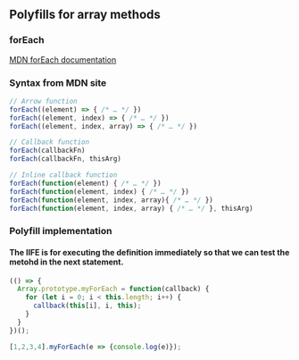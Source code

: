 
## Polyfills for array methods

### forEach
[MDN forEach documentation](https://developer.mozilla.org/en-US/docs/Web/JavaScript/Reference/Global_Objects/Array/forEach)

### Syntax from MDN site

```js
// Arrow function
forEach((element) => { /* … */ })
forEach((element, index) => { /* … */ })
forEach((element, index, array) => { /* … */ })

// Callback function
forEach(callbackFn)
forEach(callbackFn, thisArg)

// Inline callback function
forEach(function(element) { /* … */ })
forEach(function(element, index) { /* … */ })
forEach(function(element, index, array){ /* … */ })
forEach(function(element, index, array) { /* … */ }, thisArg)

```

### Polyfill implementation
#### The IIFE is for executing the definition immediately so that we can test the metohd in the next statement.

```js
(() => {
  Array.prototype.myForEach = function(callback) {
    for (let i = 0; i < this.length; i++) {
      callback(this[i], i, this);
    }
  }
})();

[1,2,3,4].myForEach(e => {console.log(e)});

```
